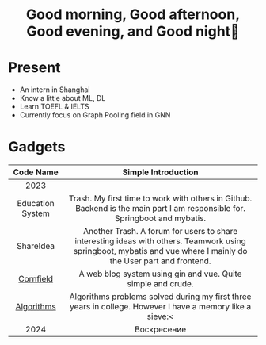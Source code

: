 <h1 align="center">Good morning, Good afternoon, Good evening, and Good night👋</h1>

# Present
* An intern in Shanghai
* Know a little about ML, DL
* Learn TOEFL & IELTS
* Currently focus on Graph Pooling field in GNN

# Gadgets
| Code Name | Simple Introduction |
| :----: | :----: |
| 2023 |
| Education System | Trash. My first time to work with others in Github. Backend is the main part I am responsible for. Springboot and mybatis. |
| ShareIdea | Another Trash. A forum for users to share interesting ideas with others. Teamwork using springboot, mybatis and vue where I mainly do the User part and frontend. |
| [Cornfield](https://github.com/neKoui1/Cornfield?tab=readme-ov-file#cornfield) | A web blog system using gin and vue. Quite simple and crude. |
| [Algorithms](https://github.com/neKoui1/leetcode) | Algorithms problems solved during my first three years in college. However I have a memory like a sieve:< |
| 2024 | Воскресение |
